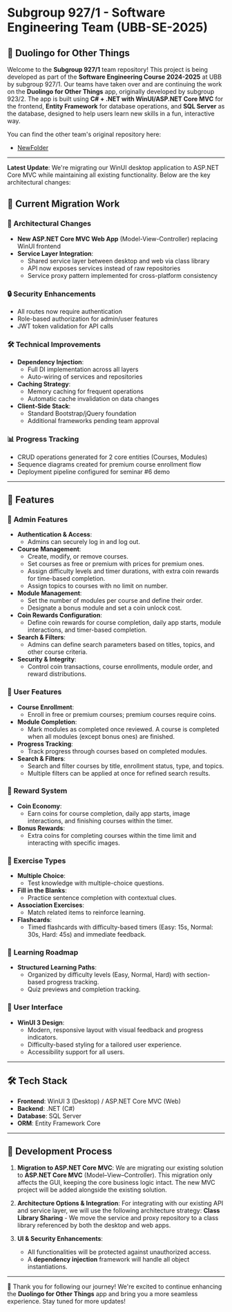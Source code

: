 # Subgroup 927/1 - Software Engineering Team (UBB-SE-2025)

## 📱 Duolingo for Other Things

Welcome to the **Subgroup 927/1** team repository! This project is being developed as part of the **Software Engineering Course 2024-2025** at UBB by subgroup 927/1. Our teams have taken over and are continuing the work on the **Duolingo for Other Things** app, originally developed by subgroup 923/2. The app is built using **C# + .NET with WinUI/ASP.NET Core MVC** for the frontend, **Entity Framework** for database operations, and **SQL Server** as the database, designed to help users learn new skills in a fun, interactive way.

You can find the other team's original repository here:
- [NewFolder](https://github.com/vodaioan03/UBB-SE-2025-League-Right)

---

**Latest Update**: We're migrating our WinUI desktop application to ASP.NET Core MVC while maintaining all existing functionality. Below are the key architectural changes:

## 🚀 Current Migration Work

### 🔧 Architectural Changes
- **New ASP.NET Core MVC Web App** (Model-View-Controller) replacing WinUI frontend
- **Service Layer Integration**:
  - Shared service layer between desktop and web via class library
  - API now exposes services instead of raw repositories
  - Service proxy pattern implemented for cross-platform consistency

### 🔒 Security Enhancements
- All routes now require authentication
- Role-based authorization for admin/user features
- JWT token validation for API calls

### 🛠️ Technical Improvements
- **Dependency Injection**:
  - Full DI implementation across all layers
  - Auto-wiring of services and repositories
- **Caching Strategy**:
  - Memory caching for frequent operations
  - Automatic cache invalidation on data changes
- **Client-Side Stack**:
  - Standard Bootstrap/jQuery foundation
  - Additional frameworks pending team approval

### 📊 Progress Tracking
- CRUD operations generated for 2 core entities (Courses, Modules)
- Sequence diagrams created for premium course enrollment flow
- Deployment pipeline configured for seminar #6 demo

---

## 🚀 Features

### 🔹 **Admin Features**  
- **Authentication & Access**:  
  - Admins can securely log in and log out.  
- **Course Management**:  
  - Create, modify, or remove courses.  
  - Set courses as free or premium with prices for premium ones.  
  - Assign difficulty levels and timer durations, with extra coin rewards for time-based completion.  
  - Assign topics to courses with no limit on number.  
- **Module Management**:  
  - Set the number of modules per course and define their order.  
  - Designate a bonus module and set a coin unlock cost.  
- **Coin Rewards Configuration**:  
  - Define coin rewards for course completion, daily app starts, module interactions, and timer-based completion.  
- **Search & Filters**:  
  - Admins can define search parameters based on titles, topics, and other course criteria.  
- **Security & Integrity**:  
  - Control coin transactions, course enrollments, module order, and reward distributions.  

### 🔹 **User Features**  
- **Course Enrollment**:  
  - Enroll in free or premium courses; premium courses require coins.  
- **Module Completion**:  
  - Mark modules as completed once reviewed. A course is completed when all modules (except bonus ones) are finished.  
- **Progress Tracking**:  
  - Track progress through courses based on completed modules.  
- **Search & Filters**:  
  - Search and filter courses by title, enrollment status, type, and topics.  
  - Multiple filters can be applied at once for refined search results.  

### 🔹 **Reward System**  
- **Coin Economy**:  
  - Earn coins for course completion, daily app starts, image interactions, and finishing courses within the timer.  
- **Bonus Rewards**:  
  - Extra coins for completing courses within the time limit and interacting with specific images.  

### 🔹 **Exercise Types**  
- **Multiple Choice**:  
  - Test knowledge with multiple-choice questions.  
- **Fill in the Blanks**:  
  - Practice sentence completion with contextual clues.  
- **Association Exercises**:  
  - Match related items to reinforce learning.  
- **Flashcards**:  
  - Timed flashcards with difficulty-based timers (Easy: 15s, Normal: 30s, Hard: 45s) and immediate feedback.  

### 🔹 **Learning Roadmap**  
- **Structured Learning Paths**:  
  - Organized by difficulty levels (Easy, Normal, Hard) with section-based progress tracking.  
  - Quiz previews and completion tracking.  

### 🔹 **User Interface**  
- **WinUI 3 Design**:  
  - Modern, responsive layout with visual feedback and progress indicators.  
  - Difficulty-based styling for a tailored user experience.  
  - Accessibility support for all users.

---

## 🛠️ Tech Stack  
- **Frontend**: WinUI 3 (Desktop) / ASP.NET Core MVC (Web)
- **Backend**: .NET (C#)  
- **Database**: SQL Server  
- **ORM**: Entity Framework Core  

---

## 📅 Development Process

1. **Migration to ASP.NET Core MVC**:
   We are migrating our existing solution to **ASP.NET Core MVC** (Model–View–Controller). This migration only affects the GUI, keeping the core business logic intact. The new MVC project will be added alongside the existing solution.

2. **Architecture Options & Integration**:
   For integrating with our existing API and service layer, we will use the following architecture strategy: **Class Library Sharing** - We move the service and proxy repository to a class library referenced by both the desktop and web apps.

3. **UI & Security Enhancements**:
   * All functionalities will be protected against unauthorized access.
   * A **dependency injection** framework will handle all object instantiations.

---

🎯 Thank you for following our journey! We're excited to continue enhancing the **Duolingo for Other Things** app and bring you a more seamless experience. Stay tuned for more updates!
